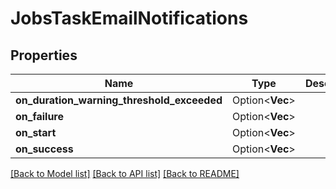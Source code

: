 # JobsTaskEmailNotifications

## Properties

Name | Type | Description | Notes
------------ | ------------- | ------------- | -------------
**on_duration_warning_threshold_exceeded** | Option<**Vec<String>**> |  | [optional]
**on_failure** | Option<**Vec<String>**> |  | [optional]
**on_start** | Option<**Vec<String>**> |  | [optional]
**on_success** | Option<**Vec<String>**> |  | [optional]

[[Back to Model list]](../README.md#documentation-for-models) [[Back to API list]](../README.md#documentation-for-api-endpoints) [[Back to README]](../README.md)


